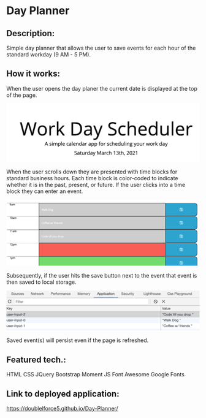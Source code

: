 # Day Planner 

## Description:

Simple day planner that allows the user to save events for each hour of the standard workday (9 AM - 5 PM). 

## How it works: 
When the user opens the day planer the current date is displayed at the top of the page. 

![Header photo](assets/header.png)

When the user scrolls down they are presented with time blocks for standard business hours. Each time block is color-coded to indicate whether it is in the past, present, or future. If the user clicks into a time block they can enter an event.

![Body photo](assets/body.png)

Subsequently, if the user hits the save button next to the event that event is then saved to local storage. 

![Local storage](assets/local-storage.png) 


Saved event(s) will persist even if the page is refreshed. 

## Featured tech.:
HTML
CSS
JQuery 
Bootstrap 
Moment JS 
Font Awesome 
Google Fonts 

## Link to deployed application: 
https://doublelforce5.github.io/Day-Planner/
